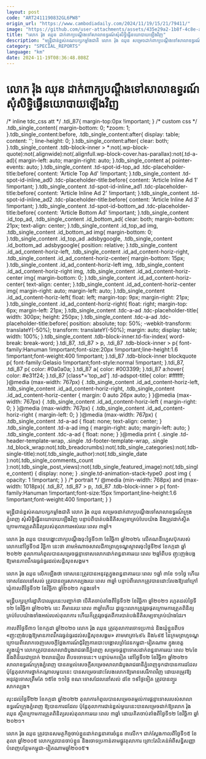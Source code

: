 ```yaml
---
layout: post
code: "ART2411190832GL6PW8"
origin_url: "https://www.cambodiadaily.com/2024/11/19/15/21/79411/"
image: "https://github.com/user-attachments/assets/435e29a2-1b8f-4c8e-aea8-960761a45d02"
title: "លោក រ៉ុង ឈុន ដាក់​ពាក្យ​បណ្តឹង​ទៅ​សាលា​ឧទ្ធរណ៍​សុំ​សិទ្ធិ​ធ្វើ​នយោបាយ​ឡើងវិញ"
description: "មន្ត្រី​ជាន់ខ្ពស់​គណបក្ស​កម្លាំង​ជាតិ លោក រ៉ុង ឈុន សម្រេច​ដាក់​ពាក្យបណ្ដឹង​ទៅ​សាលា​ឧទ្ធរណ៍​ក្រុង​ភ្នំពេញ សុំ​សិទ្ធិ​ធ្វើ​នយោបាយ​ឡើងវិញ បន្ទាប់ពី​បាត់បង់​នីតិសម្បទា​គ្រប់​បែប​យ៉ាង និង​ត្រូវ​ដាក់​ស្ថិត​ក្រោម​ការ​ត្រួតពិនិត្យ​របស់​តុលាការ​អស់​រយៈពេល ៣​ឆ្នាំ។"
category: "SPECIAL_REPORTS"
language: "km"
date: 2024-11-19T08:36:48.808Z
---
```


# លោក រ៉ុង ឈុន ដាក់​ពាក្យ​បណ្តឹង​ទៅ​សាលា​ឧទ្ធរណ៍​សុំ​សិទ្ធិ​ធ្វើ​នយោបាយ​ឡើងវិញ

/\* inline tdc\_css att \*/ .tdi\_87{ margin-top:0px !important; } /\* custom css \*/ .tdb\_single\_content{ margin-bottom: 0; \*zoom: 1; }.tdb\_single\_content:before, .tdb\_single\_content:after{ display: table; content: ''; line-height: 0; }.tdb\_single\_content:after{ clear: both; }.tdb\_single\_content .tdb-block-inner > \*:not(.wp-block-quote):not(.alignwide):not(.alignfull.wp-block-cover.has-parallax):not(.td-a-ad){ margin-left: auto; margin-right: auto; }.tdb\_single\_content a{ pointer-events: auto; }.tdb\_single\_content .td-spot-id-top\_ad .tdc-placeholder-title:before{ content: 'Article Top Ad' !important; }.tdb\_single\_content .td-spot-id-inline\_ad0 .tdc-placeholder-title:before{ content: 'Article Inline Ad 1' !important; }.tdb\_single\_content .td-spot-id-inline\_ad1 .tdc-placeholder-title:before{ content: 'Article Inline Ad 2' !important; }.tdb\_single\_content .td-spot-id-inline\_ad2 .tdc-placeholder-title:before{ content: 'Article Inline Ad 3' !important; }.tdb\_single\_content .td-spot-id-bottom\_ad .tdc-placeholder-title:before{ content: 'Article Bottom Ad' !important; }.tdb\_single\_content .id\_top\_ad, .tdb\_single\_content .id\_bottom\_ad{ clear: both; margin-bottom: 21px; text-align: center; }.tdb\_single\_content .id\_top\_ad img, .tdb\_single\_content .id\_bottom\_ad img{ margin-bottom: 0; }.tdb\_single\_content .id\_top\_ad .adsbygoogle, .tdb\_single\_content .id\_bottom\_ad .adsbygoogle{ position: relative; }.tdb\_single\_content .id\_ad\_content-horiz-left, .tdb\_single\_content .id\_ad\_content-horiz-right, .tdb\_single\_content .id\_ad\_content-horiz-center{ margin-bottom: 15px; }.tdb\_single\_content .id\_ad\_content-horiz-left img, .tdb\_single\_content .id\_ad\_content-horiz-right img, .tdb\_single\_content .id\_ad\_content-horiz-center img{ margin-bottom: 0; }.tdb\_single\_content .id\_ad\_content-horiz-center{ text-align: center; }.tdb\_single\_content .id\_ad\_content-horiz-center img{ margin-right: auto; margin-left: auto; }.tdb\_single\_content .id\_ad\_content-horiz-left{ float: left; margin-top: 9px; margin-right: 21px; }.tdb\_single\_content .id\_ad\_content-horiz-right{ float: right; margin-top: 6px; margin-left: 21px; }.tdb\_single\_content .tdc-a-ad .tdc-placeholder-title{ width: 300px; height: 250px; }.tdb\_single\_content .tdc-a-ad .tdc-placeholder-title:before{ position: absolute; top: 50%; -webkit-transform: translateY(-50%); transform: translateY(-50%); margin: auto; display: table; width: 100%; }.tdb\_single\_content .tdb-block-inner.td-fix-index{ word-break: break-word; }.tdi\_87, .tdi\_87 > p, .tdi\_87 .tdb-block-inner > p{ font-family:Hanuman !important;font-size:20px !important;line-height:1.6 !important;font-weight:400 !important; }.tdi\_87 .tdb-block-inner blockquote p{ font-family:Gelasio !important;font-style:normal !important; }.tdi\_87, .tdi\_87 p{ color: #0a0a0a; }.tdi\_87 a{ color: #003399; }.tdi\_87 a:hover{ color: #e31f24; }.tdi\_87 \[class\*='top\_ad'\] .td-adspot-title{ color: #ffffff; }@media (max-width: 767px) { .tdb\_single\_content .id\_ad\_content-horiz-left, .tdb\_single\_content .id\_ad\_content-horiz-right, .tdb\_single\_content .id\_ad\_content-horiz-center { margin: 0 auto 26px auto; } }@media (max-width: 767px) { .tdb\_single\_content .id\_ad\_content-horiz-left { margin-right: 0; } }@media (max-width: 767px) { .tdb\_single\_content .id\_ad\_content-horiz-right { margin-left: 0; } }@media (max-width: 767px) { .tdb\_single\_content .td-a-ad { float: none; text-align: center; } .tdb\_single\_content .td-a-ad img { margin-right: auto; margin-left: auto; } .tdb\_single\_content .tdc-a-ad { float: none; } }@media print { .single .td-header-template-wrap, .single .td-footer-template-wrap, .single .td\_block\_wrap:not(.tdb\_breadcrumbs):not(.tdb\_single\_categories):not(.tdb-single-title):not(.tdb\_single\_author):not(.tdb\_single\_date ):not(.tdb\_single\_comments\_count ):not(.tdb\_single\_post\_views):not(.tdb\_single\_featured\_image):not(.tdb\_single\_content) { display: none; } .single.td-animation-stack-type0 .post img { opacity: 1 !important; } } /\* portrait \*/ @media (min-width: 768px) and (max-width: 1018px){ .tdi\_87, .tdi\_87 > p, .tdi\_87 .tdb-block-inner > p{ font-family:Hanuman !important;font-size:15px !important;line-height:1.6 !important;font-weight:400 !important; } }

មន្ត្រី​ជាន់ខ្ពស់​គណបក្ស​កម្លាំង​ជាតិ លោក រ៉ុង ឈុន សម្រេច​ដាក់​ពាក្យបណ្ដឹង​ទៅ​សាលា​ឧទ្ធរណ៍​ក្រុង​ភ្នំពេញ សុំ​សិទ្ធិ​ធ្វើ​នយោបាយ​ឡើងវិញ បន្ទាប់ពី​បាត់បង់​នីតិសម្បទា​គ្រប់​បែប​យ៉ាង និង​ត្រូវ​ដាក់​ស្ថិត​ក្រោម​ការ​ត្រួតពិនិត្យ​របស់​តុលាការ​អស់​រយៈពេល ៣​ឆ្នាំ។

លោក រ៉ុង ឈុន បាន​បង្ហោះ​ពាក្យបណ្ដឹង​ចុះ​ថ្ងៃទី​១៣ ខែ​វិច្ឆិកា ឆ្នាំ​២០២៤ លើ​គណនី​ហ្វេសប៊ុក​របស់​លោក​នៅ​ថ្ងៃទី​១៨ វិច្ឆិកា នេះ​ថា តាម​អំណាច​សាលដីកា​ព្រហ្មទណ្ឌ​ស្ថាពរ​ចុះ​ថ្ងៃទី​២៩ ខែ​កក្កដា ឆ្នាំ​២០២២ តុលាការ​កំពូល​បាន​សម្រេច​ផ្ដន្ទាទោស​លោក​ដាក់​ពន្ធនាគារ​រយៈពេល ២​ឆ្នាំ​ពី​បទ ញុះញង់​បង្ក​ឱ្យ​មាន​ភាព​វឹកវរ​ធ្ងន់ធ្ងរ​ដល់​សន្តិសុខ​សង្គម។

លោក រ៉ុង ឈុន លើកឡើង​ថា ទោស​នេះ​ត្រូវ​បាន​អនុវត្ត​ក្នុង​ពន្ធនាគារ​រយៈពេល ១​ឆ្នាំ ៣​ខែ ១១​ថ្ងៃ ហើយ​ទោស​ដែល​នៅ​សល់ ត្រូវ​បាន​ព្យួរ​សាកល្បង​រយៈពេល ៣​ឆ្នាំ បន្ទាប់ពី​លោក​ត្រូវ​បាន​ដោះលែង​ឱ្យ​នៅ​ក្រៅ​ឃុំ​កាលពី​ថ្ងៃទី​១២ ខែ​វិច្ឆិកា ឆ្នាំ​២០២១ កន្លង​ទៅ។

មន្ត្រី​បក្ស​ក្រៅ​រដ្ឋាភិបាល​រូប​នេះ​បញ្ជាក់​ថា បើ​គិត​ចាប់តាំងពី​ថ្ងៃទី​១២ ខែ​វិច្ឆិកា ឆ្នាំ​២០២១ រហូត​ដល់​ថ្ងៃទី​១២ ខែ​វិច្ឆិកា ឆ្នាំ​២០២៤ នេះ គឺ​មាន​រយៈពេល ៣​ឆ្នាំ​ហើយ ដូច្នេះ​លោក​ត្រូវ​រួច​ផុត​ក្រោម​ការ​ត្រួតពិនិត្យ​គ្រប់​បែប​យ៉ាង​ទាំងអស់​របស់​តុលាការ ហើយ​ក៏​ត្រូវ​រួច​ផុត​ពី​ការ​បាត់បង់​នីតិសម្បទា​គ្រប់​យ៉ាង​ដែរ។

កាលពី​ថ្ងៃទី​៣១ ខែ​កក្កដា ឆ្នាំ​២០២០ លោក រ៉ុង ឈុន ត្រូវ​តុលាការ​ចោទប្រកាន់ និង​ឃុំ​ខ្លួន​ពី​បទ «ញុះញង់​បង្ក​ឱ្យ​មាន​ភាព​វឹកវរ​ធ្ងន់ធ្ងរ​ដល់​សន្តិសុខ​សង្គម» តាម​មាត្រា​៤៩៤ និង​៤៩៥ នៃ​ក្រមព្រហ្មទណ្ឌ ក្រោយពី​លោក​ចេញ​សេចក្តី​ថ្លែងការណ៍​ជុំវិញ​ការ​បោះ​បង្គោល​ព្រំដែន​កម្ពុជា-វៀតណាម ក្នុង​ខេត្ត​ត្បូងឃ្មុំ។ លោក​ត្រូវ​បាន​សាលាដំបូង​រាជធានី​ភ្នំពេញ សម្រេច​ផ្ដន្ទាទោស​ដាក់​ពន្ធនាគារ​រយៈពេល ២៤​ខែ និង​ពិន័យ​ជា​ប្រាក់ ២​លាន​រៀល ពី​បទ​ចោទ​នេះ។ បន្ទាប់​មក​ទៀត នៅ​ថ្ងៃទី​១២ ខែ​វិច្ឆិកា ឆ្នាំ​២០២១ សាលា​ឧទ្ធរណ៍​ក្រុង​ភ្នំពេញ បាន​តម្កល់​សេចក្ដី​សម្រេច​សាលាដំបូង​រាជធានី​ភ្នំពេញ​ទុក​ជា​បានការ​ដដែល ប៉ុន្តែ​តុលាការ​ថ្នាក់​កណ្តាល​មួយ​នេះ បាន​សម្រេច​ដោះលែង​លោក​ឱ្យ​មាន​សេរីភាព​វិញ ដោយ​តម្រូវ​ឱ្យ​អនុវត្ត​ទោស​ត្រឹមតែ ១៥​ខែ ១១​ថ្ងៃ ខណៈ​ទោស​ដែល​នៅ​សល់ ៨​ខែ ១៩​ថ្ងៃ​ទៀត ត្រូវ​បាន​ព្យួរ​សាកល្បង។

លុះ​ដល់​ថ្ងៃទី​២២ ខែ​កក្កដា ឆ្នាំ​២០២២ តុលាការ​កំពូល​បាន​សម្រេច​តម្កល់​ការ​ផ្ដន្ទាទោស​របស់​សាលា​ឧទ្ធរណ៍​ក្រុង​ភ្នំពេញ ឱ្យ​បានការ​ដដែល ប៉ុន្តែ​តុលាការ​ជាន់ខ្ពស់​មួយ​នេះ​បាន​សម្រេច​ដាក់​ឱ្យ​លោក រ៉ុង ឈុន ស្ថិត​ក្រោម​ការ​ត្រួតពិនិត្យ​របស់​តុលាការ​រយៈពេល ៣​ឆ្នាំ ដោយ​គិត​ចាប់តាំងពី​ថ្ងៃទី​១២ ខែ​វិច្ឆិកា ឆ្នាំ​២០២១។

លោក រ៉ុង ឈុន ត្រូវ​បាន​សមត្ថកិច្ច​ចាប់​ខ្លួន​ដាក់​ពន្ធនាគារ​ចំនួន ៣​លើក។ ជាក់ស្តែង​កាលពី​ថ្ងៃទី​១៥ ខែ​តុលា ឆ្នាំ​២០០៥ លោក​ត្រូវ​បាន​ចាប់​ខ្លួន និង​ចោទប្រកាន់​តាម​ផ្លូវ​តុលាការ ព្រោះតែ​រិះគន់​អំពី​សន្ធិសញ្ញា​បំពេញ​បន្ថែម​កម្ពុជា-វៀតណាម​ឆ្នាំ​២០០៥៕